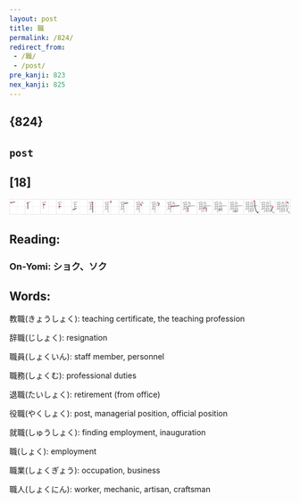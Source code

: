 ```yaml
---
layout: post
title: 職
permalink: /824/
redirect_from:
 - /職/
 - /post/
pre_kanji: 823
nex_kanji: 825
---
```


## {824}

## `post`

## [18]

<div class="stroke"><img src="../images/E881B7.png" /></div>

## Reading:

### On-Yomi: ショク、ソク

## Words:

教職(きょうしょく): teaching certificate, the teaching profession

辞職(じしょく): resignation

職員(しょくいん): staff member, personnel

職務(しょくむ): professional duties

退職(たいしょく): retirement (from office)

役職(やくしょく): post, managerial position, official position

就職(しゅうしょく): finding employment, inauguration

職(しょく): employment

職業(しょくぎょう): occupation, business

職人(しょくにん): worker, mechanic, artisan, craftsman
